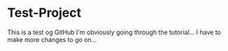 # Test-Project
This is a test og GitHub
I'm obviously going through the tutorial...
I have to make more changes to go on...
